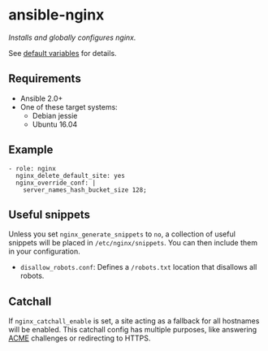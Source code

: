 # ansible-nginx

*Installs and globally configures nginx.*

See [default variables](defaults/main.yml) for details.

## Requirements

* Ansible 2.0+
* One of these target systems:
    * Debian jessie
    * Ubuntu 16.04

## Example

```
- role: nginx
  nginx_delete_default_site: yes
  nginx_override_conf: |
    server_names_hash_bucket_size 128;
```

## Useful snippets

Unless you set `nginx_generate_snippets` to `no`, a collection of useful snippets will be placed in
`/etc/nginx/snippets`. You can then include them in your configuration.

* `disallow_robots.conf`: Defines a `/robots.txt` location that disallows all robots.

## Catchall

If `nginx_catchall_enable` is set, a site acting as a fallback for all hostnames will be enabled.
This catchall config has multiple purposes, like answering [ACME][acme] challenges or redirecting
to HTTPS.

[acme]: https://github.com/hsoft/ansible-acme-nginx

